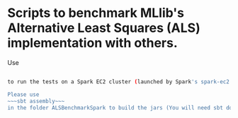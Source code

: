 
# Scripts to benchmark MLlib's Alternative Least Squares (ALS) implementation with others.

Use
~~~bash setupAndRunALS.sh~~~

to run the tests on a Spark EC2 cluster (launched by Spark's spark-ec2 script)

Please use
~~~sbt assembly~~~
in the folder ALSBenchmarkSpark to build the jars (You will need sbt do this) before running the script.



